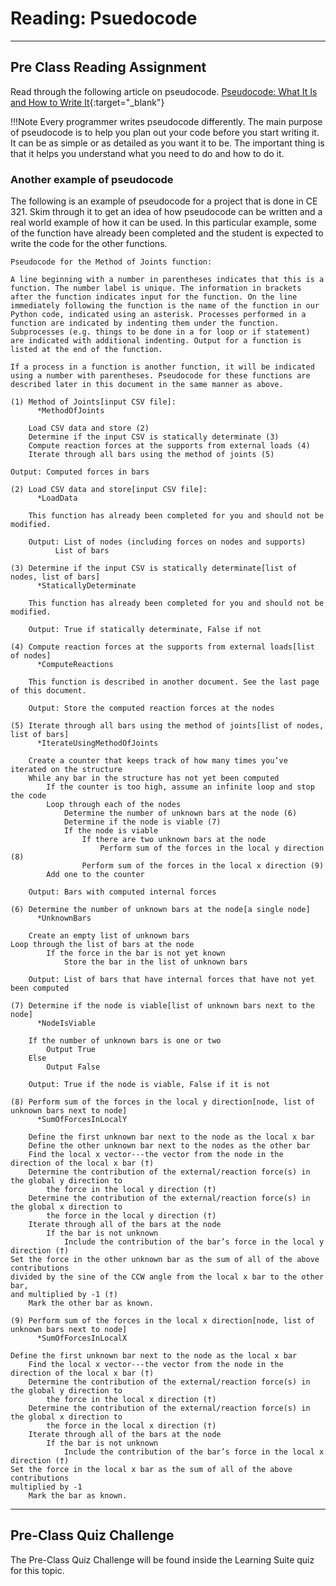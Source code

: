 #  Reading: Psuedocode

---

## Pre Class Reading Assignment

Read through the following article on pseudocode. [Pseudocode: What It Is and How to Write It](https://builtin.com/data-science/pseudocode){:target="_blank"}

!!!Note
Every programmer writes pseudocode differently. The main purpose of pseudocode is to help you plan out your code before you start writing it. It can be as simple or as detailed as you want it to be. The important thing is that it helps you understand what you need to do and how to do it.

### Another example of pseudocode

The following is an example of pseudocode for a project that is done in CE 321. Skim through it to get an idea of how pseudocode can be written and a real world example of how it can be used. In this particular example, some of the function have already been completed and the student is expected to write the code for the other functions.

```plaintext
Pseudocode for the Method of Joints function:

A line beginning with a number in parentheses indicates that this is a function. The number label is unique. The information in brackets after the function indicates input for the function. On the line immediately following the function is the name of the function in our Python code, indicated using an asterisk. Processes performed in a function are indicated by indenting them under the function. Subprocesses (e.g. things to be done in a for loop or if statement) are indicated with additional indenting. Output for a function is listed at the end of the function. 

If a process in a function is another function, it will be indicated using a number with parentheses. Pseudocode for these functions are described later in this document in the same manner as above.  

(1) Method of Joints[input CSV file]:
      *MethodOfJoints

	Load CSV data and store (2)
	Determine if the input CSV is statically determinate (3)
	Compute reaction forces at the supports from external loads (4)
	Iterate through all bars using the method of joints (5)
	
Output: Computed forces in bars

(2) Load CSV data and store[input CSV file]:
      *LoadData

	This function has already been completed for you and should not be modified.

	Output: List of nodes (including forces on nodes and supports)
		  List of bars

(3) Determine if the input CSV is statically determinate[list of nodes, list of bars]
      *StaticallyDeterminate

	This function has already been completed for you and should not be modified.

	Output: True if statically determinate, False if not

(4) Compute reaction forces at the supports from external loads[list of nodes]
      *ComputeReactions

	This function is described in another document. See the last page of this document.

	Output: Store the computed reaction forces at the nodes

(5) Iterate through all bars using the method of joints[list of nodes, list of bars]
      *IterateUsingMethodOfJoints

	Create a counter that keeps track of how many times you’ve iterated on the structure
	While any bar in the structure has not yet been computed
		If the counter is too high, assume an infinite loop and stop the code
		Loop through each of the nodes
			Determine the number of unknown bars at the node (6)
			Determine if the node is viable (7)
			If the node is viable
				If there are two unknown bars at the node
					Perform sum of the forces in the local y direction (8)
				Perform sum of the forces in the local x direction (9)
		Add one to the counter

	Output: Bars with computed internal forces

(6) Determine the number of unknown bars at the node[a single node]
      *UnknownBars

	Create an empty list of unknown bars
Loop through the list of bars at the node
		If the force in the bar is not yet known
			Store the bar in the list of unknown bars

	Output: List of bars that have internal forces that have not yet been computed
				
(7) Determine if the node is viable[list of unknown bars next to the node]
      *NodeIsViable

	If the number of unknown bars is one or two
		Output True
	Else
		Output False

	Output: True if the node is viable, False if it is not

(8) Perform sum of the forces in the local y direction[node, list of unknown bars next to node]
      *SumOfForcesInLocalY

	Define the first unknown bar next to the node as the local x bar
	Define the other unknown bar next to the nodes as the other bar
	Find the local x vector---the vector from the node in the direction of the local x bar (†)
	Determine the contribution of the external/reaction force(s) in the global y direction to 
		the force in the local y direction (†)
	Determine the contribution of the external/reaction force(s) in the global x direction to 
		the force in the local y direction (†)
	Iterate through all of the bars at the node
		If the bar is not unknown
			Include the contribution of the bar’s force in the local y direction (†)
Set the force in the other unknown bar as the sum of all of the above contributions 
divided by the sine of the CCW angle from the local x bar to the other bar,
and multiplied by -1 (†)
	Mark the other bar as known.

(9) Perform sum of the forces in the local x direction[node, list of unknown bars next to node]
      *SumOfForcesInLocalX

Define the first unknown bar next to the node as the local x bar
	Find the local x vector---the vector from the node in the direction of the local x bar (†)
	Determine the contribution of the external/reaction force(s) in the global y direction to 
		the force in the local x direction (†)
	Determine the contribution of the external/reaction force(s) in the global x direction to 
		the force in the local x direction (†)
	Iterate through all of the bars at the node
		If the bar is not unknown
			Include the contribution of the bar’s force in the local x direction (†)
Set the force in the local x bar as the sum of all of the above contributions 
multiplied by -1
	Mark the bar as known.
```

---

## Pre-Class Quiz Challenge

The Pre-Class Quiz Challenge will be found inside the Learning Suite quiz for this topic.